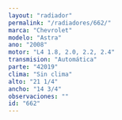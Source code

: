 ```yaml
---
layout: "radiador"
permalink: "/radiadores/662/"
marca: "Chevrolet"
modelo: "Astra"
ano: "2008"
motor: "L4 1.8, 2.0, 2.2, 2.4"
transmision: "Automática"
parte: "42019"
clima: "Sin clima"
alto: "21 1/4"
ancho: "14 3/4"
observaciones: ""
id: "662"
---
```


